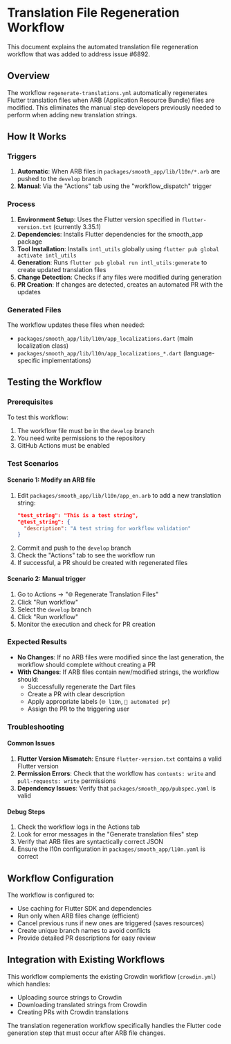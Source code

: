 # Translation File Regeneration Workflow

This document explains the automated translation file regeneration workflow that was added to address issue #6892.

## Overview

The workflow `regenerate-translations.yml` automatically regenerates Flutter translation files when ARB (Application Resource Bundle) files are modified. This eliminates the manual step developers previously needed to perform when adding new translation strings.

## How It Works

### Triggers
1. **Automatic**: When ARB files in `packages/smooth_app/lib/l10n/*.arb` are pushed to the `develop` branch
2. **Manual**: Via the "Actions" tab using the "workflow_dispatch" trigger

### Process
1. **Environment Setup**: Uses the Flutter version specified in `flutter-version.txt` (currently 3.35.1)
2. **Dependencies**: Installs Flutter dependencies for the smooth_app package
3. **Tool Installation**: Installs `intl_utils` globally using `flutter pub global activate intl_utils`
4. **Generation**: Runs `flutter pub global run intl_utils:generate` to create updated translation files
5. **Change Detection**: Checks if any files were modified during generation
6. **PR Creation**: If changes are detected, creates an automated PR with the updates

### Generated Files
The workflow updates these files when needed:
- `packages/smooth_app/lib/l10n/app_localizations.dart` (main localization class)
- `packages/smooth_app/lib/l10n/app_localizations_*.dart` (language-specific implementations)

## Testing the Workflow

### Prerequisites
To test this workflow:
1. The workflow file must be in the `develop` branch
2. You need write permissions to the repository
3. GitHub Actions must be enabled

### Test Scenarios

#### Scenario 1: Modify an ARB file
1. Edit `packages/smooth_app/lib/l10n/app_en.arb` to add a new translation string:
   ```json
   "test_string": "This is a test string",
   "@test_string": {
     "description": "A test string for workflow validation"
   }
   ```
2. Commit and push to the `develop` branch
3. Check the "Actions" tab to see the workflow run
4. If successful, a PR should be created with regenerated files

#### Scenario 2: Manual trigger
1. Go to Actions → "🌐 Regenerate Translation Files"
2. Click "Run workflow" 
3. Select the `develop` branch
4. Click "Run workflow"
5. Monitor the execution and check for PR creation

### Expected Results
- **No Changes**: If no ARB files were modified since the last generation, the workflow should complete without creating a PR
- **With Changes**: If ARB files contain new/modified strings, the workflow should:
  - Successfully regenerate the Dart files
  - Create a PR with clear description
  - Apply appropriate labels (`🌐 l10n`, `🤖 automated pr`)
  - Assign the PR to the triggering user

### Troubleshooting

#### Common Issues
1. **Flutter Version Mismatch**: Ensure `flutter-version.txt` contains a valid Flutter version
2. **Permission Errors**: Check that the workflow has `contents: write` and `pull-requests: write` permissions
3. **Dependency Issues**: Verify that `packages/smooth_app/pubspec.yaml` is valid

#### Debug Steps
1. Check the workflow logs in the Actions tab
2. Look for error messages in the "Generate translation files" step
3. Verify that ARB files are syntactically correct JSON
4. Ensure the l10n configuration in `packages/smooth_app/l10n.yaml` is correct

## Workflow Configuration

The workflow is configured to:
- Use caching for Flutter SDK and dependencies
- Run only when ARB files change (efficient)
- Cancel previous runs if new ones are triggered (saves resources)
- Create unique branch names to avoid conflicts
- Provide detailed PR descriptions for easy review

## Integration with Existing Workflows

This workflow complements the existing Crowdin workflow (`crowdin.yml`) which handles:
- Uploading source strings to Crowdin
- Downloading translated strings from Crowdin
- Creating PRs with Crowdin translations

The translation regeneration workflow specifically handles the Flutter code generation step that must occur after ARB file changes.